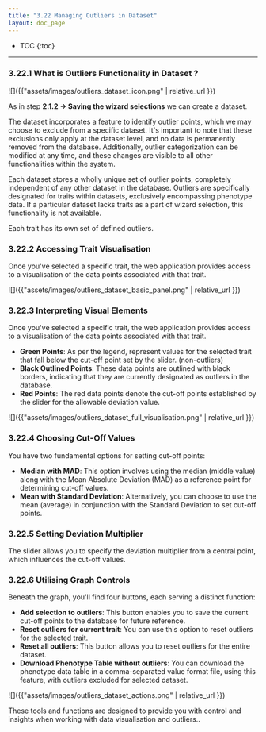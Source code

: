 ```yaml
---
title: "3.22 Managing Outliers in Dataset"
layout: doc_page
---
```


<!-- TOC-START -->
* TOC
{:toc}
<!-- TOC-END -->

[//]: # (![]&#40;{{"assets/images/sequence_metadata_manage.png" | relative_url }}&#41;)

---

### 3.22.1 What is Outliers Functionality in Dataset ?

![]({{"assets/images/outliers_dataset_icon.png" | relative_url }})

As in step **2.1.2 -> Saving the wizard selections**
we can create a dataset.

The dataset incorporates a feature to identify outlier points, which we may choose to exclude from a specific dataset. It's important to note that these exclusions only apply at the dataset level, and no data is permanently removed from the database. Additionally, outlier categorization can be modified at any time, and these changes are visible to all other functionalities within the system.  
  
Each dataset stores a wholly unique set of outlier points, completely independent of any other dataset in the database. Outliers are specifically designated for traits within datasets, exclusively encompassing phenotype data. If a particular dataset lacks traits as a part of wizard selection, this functionality is not available.  
  
Each trait has its own set of defined outliers.

  

### 3.22.2 Accessing Trait Visualisation

Once you've selected a specific trait, the web application provides access to a visualisation of the data points associated with that trait.

![]({{"assets/images/outliers_dataset_basic_panel.png" | relative_url }})

### 3.22.3 Interpreting Visual Elements

Once you've selected a specific trait, the web application provides access to a visualisation of the data points associated with that trait.  

- **Green Points**: As per the legend, represent values for the selected trait that fall below the cut-off point set by the slider. (non-outliers)
- **Black Outlined Points**: These data points are outlined with black borders, indicating that they are currently designated as outliers in the database.
- **Red Points**: The red data points denote the cut-off points established by the slider for the allowable deviation value.

![]({{"assets/images/outliers_dataset_full_visualisation.png" | relative_url }})

### 3.22.4 Choosing Cut-Off Values

You have two fundamental options for setting cut-off points:

- **Median with MAD**: This option involves using the median (middle value) along with the Mean Absolute Deviation (MAD) as a reference point for determining cut-off values.
- **Mean with Standard Deviation**: Alternatively, you can choose to use the mean (average) in conjunction with the Standard Deviation to set cut-off points.

### 3.22.5 Setting Deviation Multiplier

The slider allows you to specify the deviation multiplier from a central point, which influences the cut-off values.

### 3.22.6 Utilising Graph Controls

Beneath the graph, you'll find four buttons, each serving a distinct function:

- **Add selection to outliers**: This button enables you to save the current cut-off points to the database for future reference.
- **Reset outliers for current trait**: You can use this option to reset outliers for the selected trait.
- **Reset all outliers**: This button allows you to reset outliers for the entire dataset.
- **Download Phenotype Table without outliers**: You can download the phenotype data table in a comma-separated value format file, using this feature, with outliers excluded for selected dataset.
  
![]({{"assets/images/outliers_dataset_actions.png" | relative_url }})

These tools and functions are designed to provide you with control and insights when working with data visualisation and outliers..
